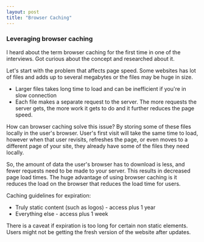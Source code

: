 ```yaml
---
layout: post
title: "Browser Caching"
---
```


### Leveraging browser caching

I heard about the term browser caching for the first time in one of the interviews.
Got curious about the concept and researched about it.

Let's start with the problem that affects page speed.
Some websites has lot of files and adds up to several megabytes or the files may be huge in size.

- Larger files takes long time to load and can be inefficient if you're in slow connection
- Each file makes a separate request to the server. The more requests the server gets,
  the more work it gets to do and it further reduces the page speed.

How can browser caching solve this issue?
By storing some of these files locally in the user's browser. User's first visit will take the same time to load, however when that user revisits, refreshes the page, or even moves to a different page of your site, they already have some of the files they need locally.

So, the amount of data the user's browser has to download is less, and fewer requests need to be made to your server. This results in decreased page load times. The huge advantage of using browser caching is it reduces the load on the browser that reduces the load time for users.

Caching guidelines for expiration:

- Truly static content (such as logos) - access plus 1 year
- Everything else - access plus 1 week

There is a caveat if expiration is too long for certain non static elements.
Users might not be getting the fresh version of the website after updates.
